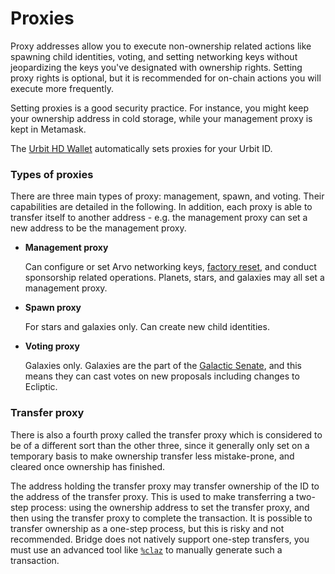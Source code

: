 # Proxies

Proxy addresses allow you to execute non-ownership related actions like spawning child identities, voting, and setting networking keys without jeopardizing the keys you've designated with ownership rights. Setting proxy rights is optional, but it is recommended for on-chain actions you will execute more frequently.

Setting proxies is a good security practice. For instance, you might keep your ownership address in cold storage, while your management proxy is kept in Metamask.

The [Urbit HD Wallet](https://developers.urbit.org/glossary/hdwallet) automatically sets proxies for your Urbit ID.

### Types of proxies

There are three main types of proxy: management, spawn, and voting. Their capabilities are detailed in the following. In addition, each proxy is able to transfer itself to another address - e.g. the management proxy can set a new address to be the management proxy.

- **Management proxy**

  Can configure or set Arvo networking keys, [factory reset](guide-to-resets.md), and conduct sponsorship related operations. Planets, stars, and galaxies may all set a management proxy.

- **Spawn proxy**

  For stars and galaxies only. Can create new child identities.

- **Voting proxy**

  Galaxies only. Galaxies are the part of the [Galactic Senate](https://developers.urbit.org/glossary/senate), and this means they can cast votes on new proposals including changes to Ecliptic.

### Transfer proxy

There is also a fourth proxy called the transfer proxy which is considered to be of a different sort than the other three, since it generally only set on a temporary basis to make ownership transfer less mistake-prone, and cleared once ownership has finished.

The address holding the transfer proxy may transfer ownership of the ID to the address of the transfer proxy. This is used to make transferring a two-step process: using the ownership address to set the transfer proxy, and then using the transfer proxy to complete the transaction. It is possible to transfer ownership as a one-step process, but this is risky and not recommended. Bridge does not natively support one-step transfers, you must use an advanced tool like [`%claz`](https://developers.urbit.org/reference/azimuth/advanced-azimuth-tools) to manually generate such a transaction.
